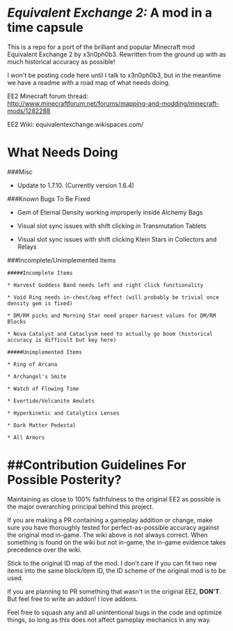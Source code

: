 _Equivalent Exchange 2:_ A mod in a time capsule
===============

This is a repo for a port of the brilliant and popular Minecraft mod Equivalent Exchange 2 by x3n0ph0b3. Rewritten from the ground up with as much historical accuracy as possible!

I won't be posting code here until I talk to x3n0ph0b3, but in the meantime we have a readme with a road map of what needs doing.

EE2 Minecraft forum thread: http://www.minecraftforum.net/forums/mapping-and-modding/minecraft-mods/1282288

EE2 Wiki: equivalentexchange.wikispaces.com/


What Needs Doing
===============

###Misc

* Update to 1.7.10. (Currently version 1.6.4)

###Known Bugs To Be Fixed

* Gem of Eternal Density working improperly inside Alchemy Bags

* Visual slot sync issues with shift clicking in Transmutation Tablets

* Visual slot sync issues with shift clicking Klein Stars in Collectors and Relays

###Incomplete/Unimplemented Items

	#####Incomplete Items

	* Harvest Goddess Band needs left and right click functionality

	* Void Ring needs in-chest/bag effect (will probably be trivial once density gem is fixed)

	* DM/RM picks and Morning Star need proper harvest values for DM/RM Blocks

	* Nova Catalyst and Cataclysm need to actually go boom (historical accuracy is difficult but key here)

	#####Unimplemented Items

	* Ring of Arcana

	* Archangel's Smite

	* Watch of Flowing Time

	* Evertide/Volcanite Amulets

	* Hyperkinetic and Catalytics Lenses

	* Dark Matter Pedestal

	* All Armors


##Contribution Guidelines For Possible Posterity?
===============
Maintaining as close to 100% faithfulness to the original EE2 as possible is the major overarching principal behind this project.

If you are making a PR containing a gameplay addition or change, make sure you have thoroughly tested for perfect-as-possible accuracy against the original mod in-game. The wiki above is not always correct. When something is found on the wiki but not in-game, the in-game evidence takes precedence over the wiki.

Stick to the original ID map of the mod. I don't care if you can fit two new items into the same block/item ID, the ID scheme of the original mod is to be used.

If you are planning to PR something that wasn't in the original EE2, __DON'T__. But feel free to write an addon! I love addons.

Feel free to squash any and all unintentional bugs in the code and optimize things, so long as this does not affect gameplay mechanics in any way.


